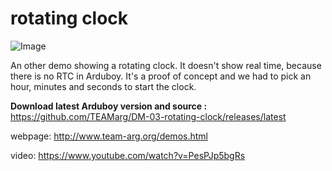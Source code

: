 # rotating clock
![Image](http://www.team-arg.org/images/demos/RotatingClock.gif)

An other demo showing a rotating clock. It doesn't show real time, because there is no RTC in Arduboy. It's a proof of concept and we had to pick an hour, minutes and seconds to start the clock.

**Download latest Arduboy version and source :** https://github.com/TEAMarg/DM-03-rotating-clock/releases/latest 

webpage: http://www.team-arg.org/demos.html

video: https://www.youtube.com/watch?v=PesPJp5bgRs
